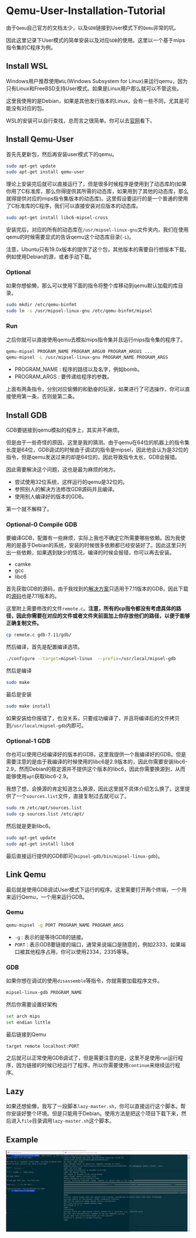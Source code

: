 # Qemu-User-Installation-Tutorial

由于`Qemu`自己官方的文档太少，以及`GDB`链接到User模式下的`Qemu`非常的坑。

因此这里记录下User模式的简单安装以及对应`GDB`的使用。这里以一个基于mips指令集的C程序为例。

## Install WSL

Windows用户推荐使用`WSL`(Windows Subsystem for Linux)来运行qemu，因为只有Linux和FreeBSD支持User模式。如果是Linux用户那么就可以不管这些。

这里我使用的是Debian，如果是其他发行版本的Linux，会有一些不同，尤其是可能没有对应的包。

WSL的安装可以自行查找，总而言之很简单。你可以去[官网](https://docs.microsoft.com/zh-cn/windows/wsl/about)看下。

## Install Qemu-User

首先先更新包，然后再安装user模式下的qemu。

```sh
sudo apt-get update
sudo apt-get install qemu-user
```

理论上安装完后就可以直接运行了，但是很多时候程序是使用到了动态库的(如果你用了C标准库，那么你得提供其所需的动态库，如果用到了其他的动态库，那么就得提供对应的mips指令集版本的动态库)。这里假设要运行的是一个普通的使用了C标准库的C程序，我们可以直接安装对应版本的动态库。

```sh
sudo apt-get install libc6-mipsel-cross
```

安装完后，对应的所有的动态库在`/usr/mipsel-linux-gnu`文件夹内，我们在使用qemu的时候需要显式的告诉qemu这个动态库目录(`-L`)。

注意，Ubuntu只有19.0x版本的提供了这个包，其他版本的需要自行想版本下载。例如使用Debian的源，或者手动下载。

### Optional

如果你想偷懒，那么可以使用下面的指令将整个库移动到qemu默认加载的库目录。

```sh
sudo mkdir /etc/qemu-binfmt
sudo ln -s /usr/mipsel-linux-gnu /etc/qemu-binfmt/mipsel
```

### Run

之后你就可以直接使用qemu去模拟mips指令集并且运行mips指令集的程序了。

```sh
qemu-mipsel PROGRAM_NAME PROGRAM_ARGU0 PROGRAM_ARGU1 ...
qemu-mipsel -L /usr/mipsel-linux-gnu PROGRAM_NAME PROGRAM_ARGS
```

- PROGRAM_NAME : 程序的路径以及名字，例如bomb。
- PROGRAM_ARGS : 要传递给程序的参数。

上面有两条指令，分别对应偷懒的和勤奋的玩家，如果进行了可选操作，你可以直接使用第一条，否则是第二条。

## Install GDB

GDB要链接到qemu模拟的程序上，其实并不麻烦。

但是由于一些奇怪的原因，这里是我的猜测。由于qemu在64位的机器上的指令集长度是64位，GDB调试的时候由于调试的指令是mipsel，因此他会认为是32位的指令，但是qemu发送过来的却是64位的，因此导致指令太长，GDB会报错。

因此需要解决这个问题，这也是最为麻烦的地方。

- 尝试使用32位系统，这样运行的qemu是32位的。
- 参照别人的解决方法修改GDB源码并且编译。
- 使用别人编译好的版本的GDB。

第一个就不解释了。

### Optional-0 Compile GDB

要编译GDB，配置有一些麻烦，实际上我也不确定它所需要哪些依赖。因为我使用的是基于Debian的系统，安装的时候很多依赖都已经安装好了。因此这里只列出一些依赖，如果遇到缺少的情况，编译的时候会报错，你可以再去安装。

- camke
- gcc
- libc6

首先获取GDB的源码，由于我找到的[解决方案](https://wiki.osdev.org/QEMU_and_GDB_in_long_mode)只适用于7.11版本的GDB，因此下载的[源码](http://ftp.gnu.org/gnu/gdb/)也是7.11版本的。

这里附上需要修改的文件`remote.c`。**注意，所有的cp指令都没有考虑具体的路径，因此你需要在对应的文件或者文件夹前面加上你存放他们的路径，以便于能够正确复制文件。**

```sh
cp remote.c gdb-7.11/gdb/
```

然后编译，首先是配置编译选项。

```sh
./configure --target=mipsel-linux  --prefix=/usr/local/mipsel-gdb
```

然后是编译

```sh
sudo make
```

最后是安装

```sh
sudo make install
```

如果安装给你报错了，也没关系，只要成功编译了，并且将编译后的文件拷贝到`/usr/local/mipsel-gdb`内即可。

### Optional-1 GDB

你也可以使用已经编译好的版本的GDB，这里我提供一个我编译好的GDB。但是需要注意的是由于我编译的时候使用的libc6是2.9版本的，因此你需要安装libc6-2.9，然而Debian的稳定源并不提供这个版本的libc6，因此你需要换源到，从而能够使用`apt`获取libc6-2.9。

我想了想，会换源的肯定知道怎么换源，因此这里就不具体介绍怎么换了。这里提供了一个`sources.list`文件，直接复制过去就可以了。

```sh
sudo rm /etc/apt/sources.list
sudo cp sources.list /etc/apt/
```

然后就是更新libc6。

```sh
sudo apt-get update
sudo apt-get install libc6
```

最后直接运行提供的GDB即可(`mipsel-gdb/bin/mipsel-linux-gdb`)。

## Link Qemu

最后就是使用GDB调试User模式下运行的程序。这里需要打开两个终端，一个用来运行Qemu，一个用来运行GDB。

### Qemu

```sh
qemu-mipsel -g PORT PROGRAM_NAME PROGRAM_ARGS
```

- `-g` : 表示的是等待GDB的链接。
- `PORT` : 表示GDB要链接的端口，通常来说端口是随意的，例如2333，如果端口被其他程序占用，你可以使用2334，2335等等。

### GDB

如果你想在调试的使用`disassemble`等指令，你就需要加载程序文件。

```sh
mipsel-linux-gdb PROGRAM_NAME
```

然后你需要设置好架构

```sh
set arch mips
set endian little
```

最后链接到Qemu

```sh
target remote localhost:PORT
```

之后就可以正常使用GDB调试了，但是需要注意的是，这里不是使用`run`运行程序，因为链接的时候已经运行了程序。所以你需要使用`continue`来继续运行程序。

## Lazy

如果还想偷懒，我写了一段脚本`lazy-master.sh`，你可以直接运行这个脚本。帮你安装好整个环境。但是只能用于Debian。使用方法是把这个项目下载下来，然后进入`file`目录调用`lazy-master.sh`这个脚本。

## Example

![img](./file/img.jpg)